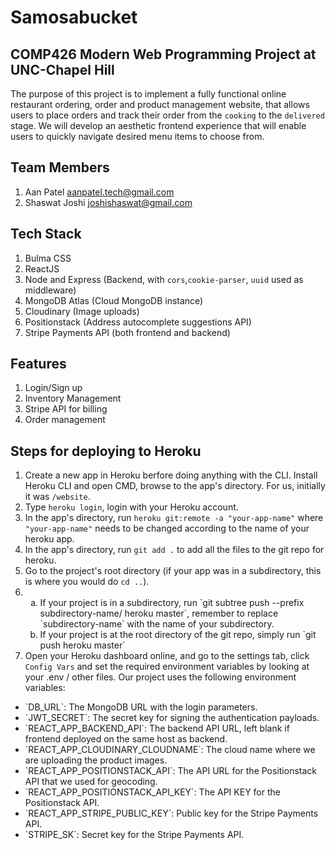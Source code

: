 # Samosabucket

## COMP426 Modern Web Programming Project at UNC-Chapel Hill

The purpose of this project is to implement a fully functional online restaurant ordering, order and product management website, that allows users to place orders and track their order from the `cooking` to the `delivered` stage. We will develop an aesthetic frontend experience that will enable users to quickly navigate desired menu items to choose from.

## Team Members

1. Aan Patel <aanpatel.tech@gmail.com>
2. Shaswat Joshi <joshishaswat@gmail.com>

## Tech Stack

1. Bulma CSS
2. ReactJS
3. Node and Express (Backend, with `cors`,`cookie-parser`, `uuid` used as middleware)
4. MongoDB Atlas (Cloud MongoDB instance)
5. Cloudinary (Image uploads)
6. Positionstack (Address autocomplete suggestions API)
7. Stripe Payments API (both frontend and backend)

## Features

1. Login/Sign up
2. Inventory Management
3. Stripe API for billing
4. Order management

## Steps for deploying to Heroku

1. Create a new app in Heroku berfore doing anything with the CLI. Install Heroku CLI and open CMD, browse to the app's directory. For us, initially it was `/website`.
2. Type `heroku login`, login with your Heroku account.
3. In the app's directory, run `heroku git:remote -a "your-app-name"` where `"your-app-name"` needs to be changed according to the name of your heroku app.
4. In the app's directory, run `git add .` to add all the files to the git repo for heroku.
5. Go to the project's root directory (if your app was in a subdirectory, this is where you would do `cd ..`).
6. <ol type="a"><li>If your project is in a subdirectory, run `git subtree push --prefix subdirectory-name/ heroku master`, remember to replace `subdirectory-name` with the name of your subdirectory.</li><li>If your project is at the root directory of the git repo, simply run `git push heroku master`</li></ol>
7. Open your Heroku dashboard online, and go to the settings tab, click `Config Vars` and set the required environment variables by looking at your .env / other files. Our project uses the following environment variables:
<ul>
<li>`DB_URL`: The MongoDB URL with the login parameters.</li>
<li>`JWT_SECRET`: The secret key for signing the authentication payloads.</li>
<li>`REACT_APP_BACKEND_API`: The backend API URL, left blank if frontend deployed on the same host as backend.</li>
<li>`REACT_APP_CLOUDINARY_CLOUDNAME`: The cloud name where we are uploading the product images.</li>
<li>`REACT_APP_POSITIONSTACK_API`: The API URL for the Positionstack API that we used for geocoding.</li>
<li>`REACT_APP_POSITIONSTACK_API_KEY`: The API KEY for the Positionstack API.</li>
<li>`REACT_APP_STRIPE_PUBLIC_KEY`: Public key for the Stripe Payments API.</li>
<li>`STRIPE_SK`: Secret key for the Stripe Payments API.</li>
</ul>
